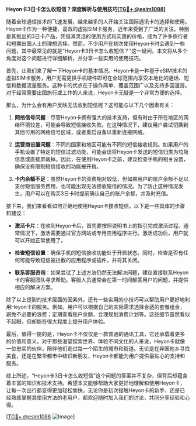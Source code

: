**Heyon卡3日卡怎么收短信？深度解析与使用技巧[[TG💪+ @esim1088](https://t.me/s/esim1088)]**

随着全球通信技术的飞速发展，越来越多的人开始关注国际通讯卡的选择和使用。Heyon卡作为一种便捷、高效的虚拟SIM卡服务，近年来受到了广泛的关注。特别是其推出的3日卡产品，凭借其灵活的使用方式和实惠的价格，成为了许多旅行者和短期出国人士的理想选择。然而，不少用户在初次使用Heyon卡时会遇到一些问题，其中最常见的就是“Heyon卡3日卡怎么收短信？”这一疑问。本文将从多个角度对这个问题进行详细解析，并分享一些实用的使用技巧。

首先，让我们来了解一下Heyon卡的基本情况。Heyon卡是一种基于eSIM技术的虚拟SIM卡服务，用户无需更换手机硬件即可在全球范围内享受本地化的通话、短信和数据流量服务。这种卡的优点在于操作简单、覆盖范围广以及支持多国漫游。对于经常需要出国旅行或工作的人来说，Heyon卡无疑是一个非常方便的选择。

那么，为什么会有用户反映无法收到短信呢？这可能与以下几个因素有关：

1. **网络信号问题**：尽管Heyon卡拥有强大的技术支持，但有时由于所在地区的网络环境较差，可能会导致短信接收失败。在这种情况下，建议用户尝试切换到其他可用的网络信号区域，或者重启设备以重新连接网络。

2. **运营商设置问题**：不同的国家和地区可能有不同的短信接收规则。如果用户的手机设置了特定的短信过滤功能，可能会误将Heyon卡发送的短信归类为垃圾信息或直接屏蔽掉。因此，在使用Heyon卡之前，建议检查手机的相关设置，确保没有限制短信接收的功能被开启。

3. **卡内余额不足**：虽然Heyon卡的资费相对较低，但如果用户的账户余额不足以支付短信服务费用，也可能出现无法接收短信的情况。为了防止这种情况发生，用户可以在购买3日卡时提前确认自己的账户余额，并及时充值。

接下来，我们来看看如何正确地使用Heyon卡接收短信。以下是一些具体的步骤和建议：

- **激活卡片**：在收到Heyon卡后，首先要按照说明书上的指引完成激活过程。通常情况下，激活需要通过官方网站或专用应用程序进行。激活成功后，用户就可以开始正常使用了。
  
- **检查短信设置**：确保手机的短信接收功能处于开启状态。同时，检查是否有任何可能导致短信被拦截的应用程序或插件，并将其关闭。

- **联系客服咨询**：如果尝试了上述方法仍然无法解决问题，建议直接联系Heyon卡的客服团队寻求帮助。客服人员通常会在第一时间解答用户的问题，并提供相应的解决方案。

除了以上提到的技术层面的因素外，还有一些实用的小技巧可以帮助用户更好地利用Heyon卡的服务。例如，用户可以根据自己的实际需求选择合适的套餐组合，避免不必要的浪费；定期查看账户余额，合理规划消费计划等。这些细节虽然看似不起眼，但却能在很大程度上提升用户体验。

最后，值得一提的是，Heyon卡不仅仅是一款普通的通讯工具，它还承载着更多的价值和意义。对于那些渴望探索世界、体验不同文化的人来说，Heyon卡就像一位忠实的伙伴，陪伴他们走过每一个陌生的城市和街道。无论是在异国他乡寻找美食，还是在繁华都市中结识新朋友，Heyon卡都能为用户提供最贴心的支持和服务。

综上所述，“Heyon卡3日卡怎么收短信”这个问题的答案并不复杂，但背后却蕴含着丰富的知识和技术支持。希望本文能够帮助大家更好地理解和使用Heyon卡，让每一次出行都变得更加轻松愉快。无论你是初次接触Heyon卡的新手，还是已经熟练掌握其使用方法的老用户，都欢迎随时加入我们的讨论，共同分享经验和心得。

[[TG💪+ @esim1088](https://t.me/s/esim1088) ![Image](https://i.postimg.cc/4NQfJmqS/Snipaste-2025-05-13-00-14-12.png)]